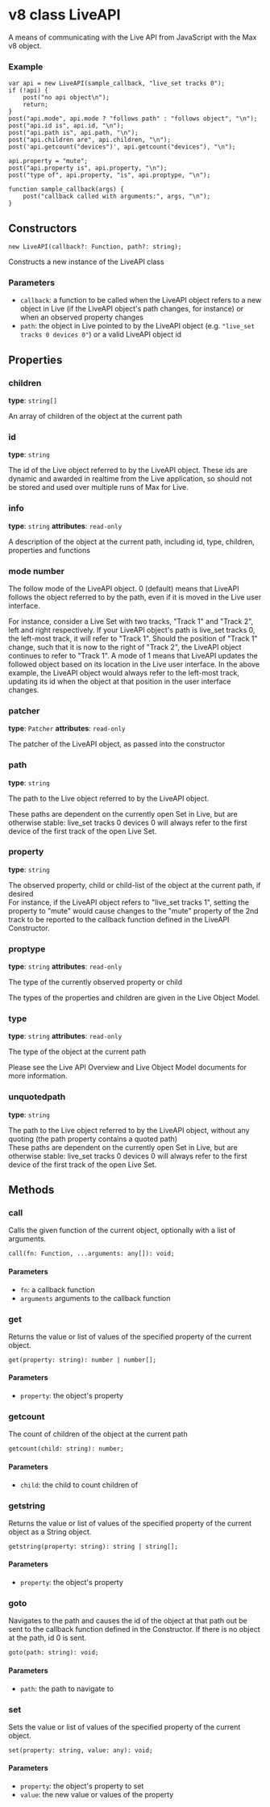 # v8 class LiveAPI

A means of communicating with the Live API from JavaScript with the Max v8 object.

### **Example**

```
var api = new LiveAPI(sample_callback, "live_set tracks 0");
if (!api) {
    post("no api object\n");
    return;
}
post("api.mode", api.mode ? "follows path" : "follows object", "\n");
post("api.id is", api.id, "\n");
post("api.path is", api.path, "\n");
post("api.children are", api.children, "\n");
post('api.getcount("devices")', api.getcount("devices"), "\n");

api.property = "mute";
post("api.property is", api.property, "\n");
post("type of", api.property, "is", api.proptype, "\n");

function sample_callback(args) {
    post("callback called with arguments:", args, "\n");
}
```

## Constructors

```
new LiveAPI(callback?: Function, path?: string);
```

Constructs a new instance of the LiveAPI class

### Parameters

- `callback`: a function to be called when the LiveAPI object refers to a new object in Live (if the LiveAPI object's path changes, for instance) or when an observed property changes
- `path`: the object in Live pointed to by the LiveAPI object (e.g. `"live_set tracks 0 devices 0"`) or a valid LiveAPI object id

## Properties

### children

**type**: `string[]`

An array of children of the object at the current path

### id

**type**: `string`

The id of the Live object referred to by the LiveAPI object. These ids are dynamic and awarded in realtime from the Live application, so should not be stored and used over multiple runs of Max for Live.

### info

**type**: `string`
**attributes**: `read-only`

A description of the object at the current path, including id, type, children, properties and functions

### mode number

The follow mode of the LiveAPI object. 0 (default) means that LiveAPI follows the object referred to by the path, even if it is moved in the Live user interface.

For instance, consider a Live Set with two tracks, "Track 1" and "Track 2", left and right respectively. If your LiveAPI object's path is live_set tracks 0, the left-most track, it will refer to "Track 1". Should the position of "Track 1" change, such that it is now to the right of "Track 2", the LiveAPI object continues to refer to "Track 1". A mode of 1 means that LiveAPI updates the followed object based on its location in the Live user interface. In the above example, the LiveAPI object would always refer to the left-most track, updating its id when the object at that position in the user interface changes.

### patcher

**type**: `Patcher`
**attributes**: `read-only`

The patcher of the LiveAPI object, as passed into the constructor

### path

**type**: `string`

The path to the Live object referred to by the LiveAPI object.

These paths are dependent on the currently open Set in Live, but are otherwise stable: live_set tracks 0 devices 0 will always refer to the first device of the first track of the open Live Set.

### property

**type**: `string`

The observed property, child or child-list of the object at the current path, if desired  
For instance, if the LiveAPI object refers to "live_set tracks 1", setting the property to "mute" would cause changes to the "mute" property of the 2nd track to be reported to the callback function defined in the LiveAPI Constructor.

### proptype

**type**: `string`
**attributes**: `read-only`

The type of the currently observed property or child

The types of the properties and children are given in the Live Object Model.

### type

**type**: `string`
**attributes**: `read-only`

The type of the object at the current path

Please see the Live API Overview and Live Object Model documents for more information.

### unquotedpath

**type**: `string`

The path to the Live object referred to by the LiveAPI object, without any quoting (the path property contains a quoted path)  
These paths are dependent on the currently open Set in Live, but are otherwise stable: live_set tracks 0 devices 0 will always refer to the first device of the first track of the open Live Set.

## Methods

### call

Calls the given function of the current object, optionally with a list of arguments.

```
call(fn: Function, ...arguments: any[]): void;
```

#### Parameters

- `fn`: a callback function
- `arguments` arguments to the callback function

### get

Returns the value or list of values of the specified property of the current object.

```
get(property: string): number | number[];
```

#### Parameters

- `property`: the object's property

### getcount

The count of children of the object at the current path

```
getcount(child: string): number;
```

#### Parameters

- `child`: the child to count children of

### getstring

Returns the value or list of values of the specified property of the current object as a String object.

```
getstring(property: string): string | string[];
```

#### Parameters

- `property`: the object's property

### goto

Navigates to the path and causes the id of the object at that path out be sent to the callback function defined in the Constructor. If there is no object at the path, id 0 is sent.

```
goto(path: string): void;
```

#### Parameters

- `path`: the path to navigate to

### set

Sets the value or list of values of the specified property of the current object.

```
set(property: string, value: any): void;
```

#### Parameters

- `property`: the object's property to set
- `value`: the new value or values of the property
